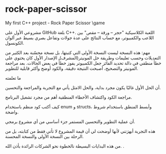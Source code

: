 # rock-paper-scissor
My first C++ project - Rock Paper Scissor \game


مشروعي الأول على GitHub بلغة C++.
اللعبة الكلاسيكية "حجر – ورقة – مقص" بين اللاعب والكمبيوتر، مع حساب النتائج على عدة جولات وتفاعل بصري بسيط عبر ألوان الكونسول.

 مهم: هذه النسخة ليست النسخة الأولى التي كتبتها، بل نسخة محسّنة بعد الكثير من التعديلات وحسب تعليمات وطريقة حل المونيتر(المشرف).
الإصدار الأول كان يحتوي على خطأ منطقي في دالة تحديد الفائز جعل الكمبيوتر يفوز خطأً في بعض الحالات.
بعد مراجعة المونيتر والتصحيح، أصبحت النتيجة دقيقة، والكود أوضح وأكثر قابلية للتطوير.

ما تعلمته

أن الحل الأول غالبًا يكون مجرد بداية، والحل الامثل يأتي مع التجربة والمراجعة والتحسين.

مراجعة الكود واكتشاف الأخطاء المنطقية أهم من مجرد تشغيل البرنامج.

كيف أكتب كود منظم باستخدام enum و structs، وأبسط المنطق باستخدام شروط واضحة.

أن عملية التطوير والتحسين المستمر جزء أساسي من أي مشروع برمجي.

 هذه التجربة أبهرَتني لأنها أوضحت لي أن قيمة المشروع لا تأتي فقط من كتابته، بل من الرحلة بين النسخة الأولى والنسخة المحسنة.
 
 
من هذه البدايات البسيطة نالخطوة نحو الشركات الرائدة بأذن الله. 
 .
 

 
